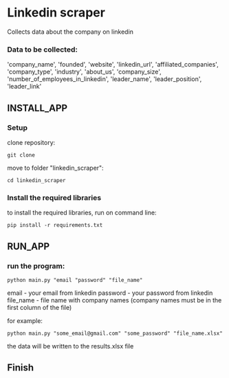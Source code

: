# Linkedin scraper

Collects data about the company on linkedin

### Data to be collected:
'company_name', 'founded', 'website', 'linkedin_url', 'affiliated_companies', 'company_type',
'industry', 'about_us', 'company_size', 'number_of_employees_in_linkedin', 'leader_name',
'leader_position', 'leader_link'


## INSTALL_APP

### Setup

clone repository:
```
git clone 
```

move to folder "linkedin_scraper":
```
cd linkedin_scraper
```

### Install the required libraries

to install the required libraries, run on command line:
```
pip install -r requirements.txt
```

## RUN_APP

### run the program:

```
python main.py "email "password" "file_name" 
```

email - your email from linkedin
password - your password from linkedin
file_name - file name with company names (company names must be in the first column of the file)

for example:
```
python main.py "some_email@gmail.com" "some_password" "file_name.xlsx"
```

the data will be written to the results.xlsx file


## Finish

